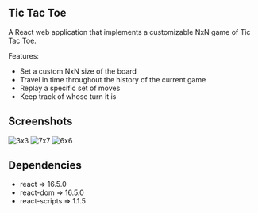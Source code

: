 ## Tic Tac Toe
A React web application that implements a customizable NxN game of Tic Tac Toe.

Features:
* Set a custom NxN size of the board
* Travel in time throughout the history of the current game
* Replay a specific set of moves
* Keep track of whose turn it is

## Screenshots
![3x3](https://i.imgur.com/0oCedwh.png)
![7x7](https://i.imgur.com/Qigqh8X.png)
![6x6](https://i.imgur.com/q7hbXDY.png)

## Dependencies
* react => 16.5.0
* react-dom => 16.5.0
* react-scripts => 1.1.5
